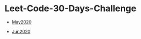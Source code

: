 # Leet-Code-30-Days-Challenge
* [May2020](https://github.com/DhanabalShanmugam/Leet-Code-30-Days-Challenge/blob/master/May2020.md)

* [Jun2020](https://github.com/DhanabalShanmugam/Leet-Code-30-Days-Challenge/blob/master/Jun2020.md)
